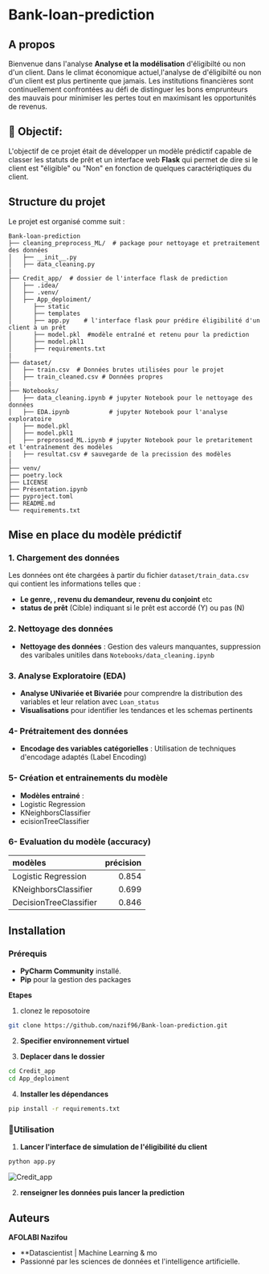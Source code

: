 # Bank-loan-prediction

## A propos 
Bienvenue dans l'analyse **Analyse et la modélisation** d'éligibilté ou non d'un client. Dans le climat économique actuel,l'analyse de d'éligibilté ou non d'un client est plus pertinente que jamais. Les institutions financières sont continuellement confrontées au défi de distinguer les bons emprunteurs des mauvais pour minimiser les pertes tout en maximisant les opportunités de revenus.

 

## 🎯 Objectif:

L'objectif de ce projet était de développer un modèle prédictif capable de classer les statuts de prêt et un interface web **Flask** qui permet de dire si le client est "éligible" ou "Non"  en fonction de quelques caractériqtiques du client.

## Structure du projet
Le projet est organisé comme suit :

```
Bank-loan-prediction
├── cleaning_preprocess_ML/  # package pour nettoyage et pretraitement des données 
│   ├── __init__.py
│   ├── data_cleaning.py 
|
├── Credit_app/  # dossier de l'interface flask de prediction 
│   ├── .idea/
│   ├── .venv/
│   ├── App_deploiment/
│      ├── static 
│      ├── templates
│      ├── app.py    # l'interface flask pour prédire éligibilité d'un client à un prêt 
│      ├── model.pkl  #modèle entraîné et retenu pour la prediction 
│      ├── model.pkl1
│      ├── requirements.txt
|
├── dataset/
│   ├── train.csv  # Données brutes utilisées pour le projet 
│   ├── train_cleaned.csv # Données propres 
|
├── Notebooks/
│   ├── data_cleaning.ipynb # jupyter Notebook pour le nettoyage des données
│   ├── EDA.ipynb           # jupyter Notebook pour l'analyse exploratoire 
│   ├── model.pkl
│   ├── model.pkl1
│   ├── preprossed_ML.ipynb # jupyter Notebook pour le pretaritement et l'entraînement des modèles
│   ├── resultat.csv # sauvegarde de la precission des modèles
|
├── venv/
├── poetry.lock 
├── LICENSE
├── Présentation.ipynb
├── pyproject.toml
├── README.md
└── requirements.txt 
```  


## Mise en place du modèle prédictif 

### 1. Chargement des données
Les données ont éte chargées à partir du fichier  `dataset/train_data.csv ` qui contient les informations telles que :
- **Le genre, , revenu du demandeur, revenu du conjoint** etc 
-  **status de prêt** (Cible) indiquant si le prêt est accordé (Y) ou pas (N)

### 2. Nettoyage des données 
- **Nettoyage des données** : Gestion des valeurs manquantes, suppression des varibales unitiles dans `Notebooks/data_cleaning.ipynb`

### 3. Analyse Exploratoire (EDA)
- **Analyse UNivariée et Bivariée** pour comprendre la distribution des variables  et leur relation avec `Loan_status`
- **Visualisations** pour identifier les tendances et les schemas pertinents

### 4- Prétraitement des données 
- **Encodage des variables catégorielles** : Utilisation de techniques d'encodage adaptés (Label Encoding)

### 5- Création et entrainements du modèle 
 - **Modèles entrainé** :
  - Logistic Regression
  - KNeighborsClassifier
  - ecisionTreeClassifier

### 6- Evaluation du modèle (accuracy)

| modèles                |   précision |
|:-----------------------|------------:|
| Logistic Regression    |       0.854 |
| KNeighborsClassifier   |       0.699 |
| DecisionTreeClassifier |       0.846 |

## Installation 

### Prérequis 
- **PyCharm Community** installé.
- **Pip** pour la gestion des packages 

**Etapes** 
1. clonez  le reposotoire 

```bash 
git clone https://github.com/nazif96/Bank-loan-prediction.git

```
2. **Specifier environnement virtuel** 

3. **Deplacer dans le dossier**

```bash
cd Credit_app 
cd App_deploiment 

```
4. **Installer les dépendances**

```bash
pip install -r requirements.txt 

```

### 🚀Utilisation 

1. **Lancer l'interface de simulation de l'éligibilité du client**

```bash
python app.py

```

![Credit_app](C:\Users\NAZIFOU\Bank-loan-prediction\Credit_app\credit_APP.png)

2. **renseigner les données puis lancer la prediction** 

## Auteurs 
**AFOLABI Nazifou**

- **Datascientist | Machine Learning & mo
- Passionné par les sciences de données et l'intelligence artificielle.


